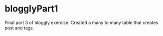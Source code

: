 # blogglyPart1
Final part 3 of bloggly exercise.
Created a many to many table that creates post and tags. 
